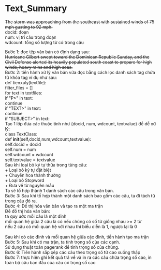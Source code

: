 # Text_Summary
<s docid="AP880911-0016" num="10" wdcount="17"> The storm was approaching from the southeast with sustained winds of 75 mph gusting to 92 mph.</s> <br>
docid: đoạn <br>
num: vị trí câu trong đoạn<br>
wdcount: tổng số lượng từ có trong câu<br>

Bước 1: đọc tệp văn bản có định dạng sau: <br>
	<s docid="AP880911-0016" num="9" wdcount="28"> Hurricane Gilbert swept toward the Dominican Republic Sunday, and the Civil Defense alerted its heavily populated south coast to prepare for high winds, heavy rains and high seas.</s><br>
Bước 2: tiến hành xử lý văn bản vừa đọc bằng cách lọc danh sách tag chứa từ khóa tag ví dụ như sau:<br>
	def tienxuly(textfile):<br>
		filter_files = []<br>
		for text in textfiles:<br>
			if "P>" in text:<br>
				continue<br>
			if "TEXT>" in text:<br>
				continue<br>
			if "SUBJECT>" in text:<br>
Tạo 1 lớp đưa các thuộc tính như {docid, num, wdcount, textvalue} để dễ xử lý:<br>
	class TextClass:<br>
		def __init__(self,docid,num,wdcount,textvalue):<br>
			self.docid = docid<br>
			self.num = num<br>
			self.wdcount = wdcount<br>
			self.textvalue = textvalue<br>
Sau khi loại bỏ ký tự thừa trong từng câu: <br>
	+ Loại bỏ ký tự đặt biệt<br>
	+ Chuyển hoa thành thường<br>
	+ Loại bỏ Stopword<br>
	+ Đưa về từ nguyên mẫu<br>
Ta sẽ tổ hợp thành 1 danh sách các câu trong văn bản.<br>
Bước 3: Sau khi tổ hợp thành một danh sách bao gồm các câu, ta đi tách từ trong câu đó ra.<br>
Bước 4: Đồ thị hóa văn bản và tạo ra một ma trận<br>
	Để đồ thị hóa văn bản: <br>
		ta quy ước mỗi câu là một đỉnh<br>
		mối quan hệ giữa 2 câu là có nếu chúng có số từ giống nhau >= 2 từ<br>
		nếu 2 câu có mối quan hệ với nhau thì biểu diễn là 1, ngược lại là 0	<br>	
	Sau khi có các đỉnh và mối quan hệ giữa các đỉnh, tiến hành tạo ma trận<br>
Bước 5: Sau khi có ma trận, ta tính trọng số của các cạnh.<br>
	Sử dụng thuật toán pagerank để tính trọng số của chúng.<br>
Bước 6: Tiến hành sắp xếp các câu theo trọng số từ cao xuống thấp<br>
Bước 7: thực hiện ghi kết quả trả về và in ra các câu chứa trọng số cao, in toàn bộ câu ban đầu của câu có trọng số cao<br>

